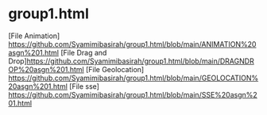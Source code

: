# group1.html
[File Animation] https://github.com/Syamimibasirah/group1.html/blob/main/ANIMATION%20asgn%201.html
[File Drag and Drop]https://github.com/Syamimibasirah/group1.html/blob/main/DRAGNDROP%20asgn%201.html
[File Geolocation] https://github.com/Syamimibasirah/group1.html/blob/main/GEOLOCATION%20asgn%201.html
[File sse]
https://github.com/Syamimibasirah/group1.html/blob/main/SSE%20asgn%201.html

